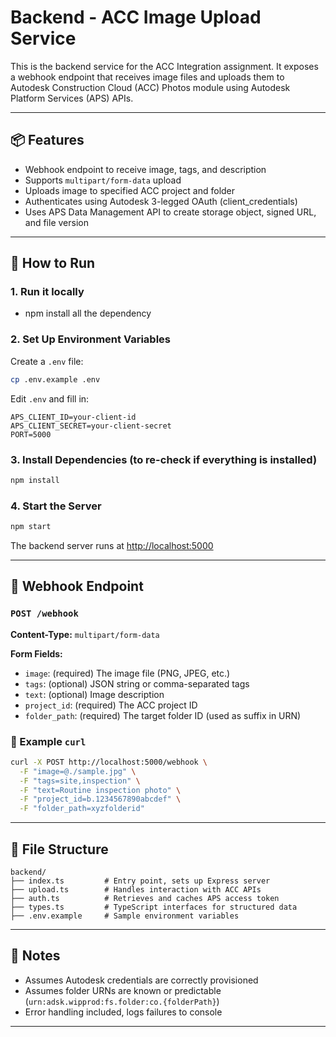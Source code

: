 # Backend - ACC Image Upload Service

This is the backend service for the ACC Integration assignment. It exposes a webhook endpoint that receives image files and uploads them to Autodesk Construction Cloud (ACC) Photos module using Autodesk Platform Services (APS) APIs.

---

## 📦 Features

- Webhook endpoint to receive image, tags, and description
- Supports `multipart/form-data` upload
- Uploads image to specified ACC project and folder
- Authenticates using Autodesk 3-legged OAuth (client_credentials)
- Uses APS Data Management API to create storage object, signed URL, and file version

---

## 🚀 How to Run

### 1. Run it locally
- npm install all the dependency

### 2. Set Up Environment Variables

Create a `.env` file:

```bash
cp .env.example .env
```

Edit `.env` and fill in:

```env
APS_CLIENT_ID=your-client-id
APS_CLIENT_SECRET=your-client-secret
PORT=5000
```

### 3. Install Dependencies (to re-check if everything is installed)

```bash
npm install
```

### 4. Start the Server

```bash
npm start
```

The backend server runs at [http://localhost:5000](http://localhost:5000)

---

## 🔗 Webhook Endpoint

### `POST /webhook`

**Content-Type:** `multipart/form-data`

**Form Fields:**
- `image`: (required) The image file (PNG, JPEG, etc.)
- `tags`: (optional) JSON string or comma-separated tags
- `text`: (optional) Image description
- `project_id`: (required) The ACC project ID
- `folder_path`: (required) The target folder ID (used as suffix in URN)

### 🧪 Example `curl`

```bash
curl -X POST http://localhost:5000/webhook \
  -F "image=@./sample.jpg" \
  -F "tags=site,inspection" \
  -F "text=Routine inspection photo" \
  -F "project_id=b.1234567890abcdef" \
  -F "folder_path=xyzfolderid"
```

---

## 📂 File Structure

```
backend/
├── index.ts         # Entry point, sets up Express server
├── upload.ts        # Handles interaction with ACC APIs
├── auth.ts          # Retrieves and caches APS access token
├── types.ts         # TypeScript interfaces for structured data
├── .env.example     # Sample environment variables
```

---

## 📌 Notes

- Assumes Autodesk credentials are correctly provisioned
- Assumes folder URNs are known or predictable (`urn:adsk.wipprod:fs.folder:co.{folderPath}`)
- Error handling included, logs failures to console

---
